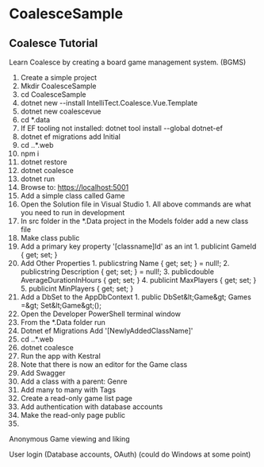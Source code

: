 # CoalesceSample

## Coalesce Tutorial

Learn Coalesce by creating a board game management system. (BGMS)

1. Create a simple project
  1. Mkdir CoalesceSample
  2. cd CoalesceSample
  3. dotnet new --install IntelliTect.Coalesce.Vue.Template
  4. dotnet new coalescevue
  5. cd \*.data
  6. If EF tooling not installed: dotnet tool install --global dotnet-ef
  7. dotnet ef migrations add Initial
  8. cd ..\*.web
  9. npm i
  10. dotnet restore
  11. dotnet coalesce
  12. dotnet run
  13. Browse to: [https://localhost:5001](https://localhost:5001/)
2. Add a simple class called Game
  1. Open the Solution file in Visual Studio
    1. All above commands are what you need to run in development
  2. In src folder in the \*.Data project in the Models folder add a new class file
  3. Make class public
  4. Add a primary key property &#39;[classname]Id&#39; as an int
    1. publicint GameId { get; set; }
  5. Add Other Properties
    1. publicstring Name { get; set; } = null!;
    2. publicstring Description { get; set; } = null!;
    3. publicdouble AverageDurationInHours { get; set; }
    4. publicint MaxPlayers { get; set; }
    5. publicint MinPlayers { get; set; }
  6. Add a DbSet to the AppDbContext
    1. public DbSet\&lt;Game\&gt; Games =\&gt; Set\&lt;Game\&gt;();
  7. Open the Developer PowerShell terminal window
  8. From the \*.Data folder run
  9. Dotnet ef Migrations Add &#39;[NewlyAddedClassName]&#39;
  10. cd ..\*.web
  11. dotnet coalesce
  12. Run the app with Kestral
  13. Note that there is now an editor for the Game class
3. Add Swagger
4. Add a class with a parent: Genre
5. Add many to many with Tags
6. Create a read-only game list page
7. Add authentication with database accounts
8. Make the read-only page public
9.

Anonymous Game viewing and liking

User login (Database accounts, OAuth) (could do Windows at some point)
